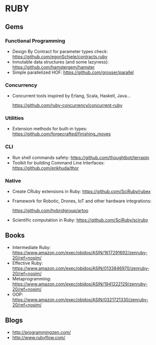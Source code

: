 # RUBY

## Gems

### Functional Programming

* Design By Contract for parameter types check:  https://github.com/egonSchiele/contracts.ruby
* Inmutable data structures (and some lazyness): https://github.com/hamstergem/hamster
* Simple parallelized HOF: https://github.com/grosser/parallel

### Concurrency

* Concurrent tools inspired by Erlang, Scala, Haskell, Java…

  https://github.com/ruby-concurrency/concurrent-ruby

### Utilities

* Extension methods for built-in types: https://github.com/forgecrafted/finishing_moves

### CLI

* Run shell commands safety: https://github.com/thoughtbot/terrapin
* Toolkit for building Command Line Interfaces: https://github.com/erikhuda/thor

### Native

* Create CRuby extensions in Ruby: https://github.com/SciRuby/rubex

* Framework for Robotic, Drones, IoT and other hardware integrations:

  https://github.com/hybridgroup/artoo

* Scientific computation in Ruby: https://github.com/SciRuby/sciruby



## Books

* Intermediate Ruby: https://www.amazon.com/exec/obidos/ASIN/1617291692/zenruby-20/ref=nosim/
* Effective Ruby: https://www.amazon.com/exec/obidos/ASIN/0133846970/zenruby-20/ref=nosim/
* Metaprogramming: https://www.amazon.com/exec/obidos/ASIN/1941222129/zenruby-20/ref=nosim/
* OOP: https://www.amazon.com/exec/obidos/ASIN/0321721330/zenruby-20/ref=nosim/



## Blogs

* http://programmingzen.com/
* http://www.rubyflow.com/
